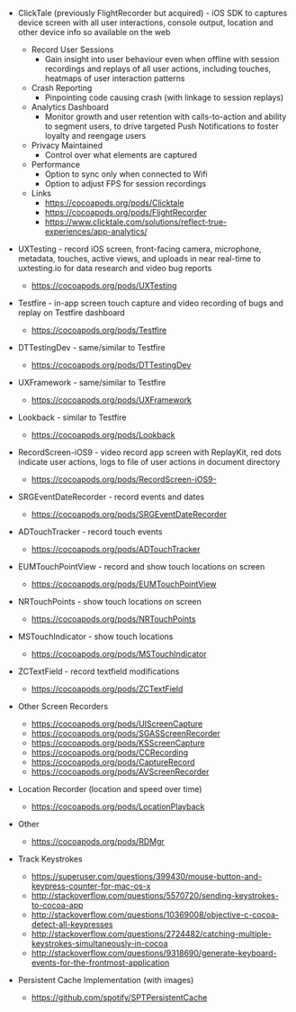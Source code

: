 * ClickTale (previously FlightRecorder but acquired) - iOS SDK to captures device screen with all
user interactions, console output, location and other device info so available on the web
	* Record User Sessions
		* Gain insight into user behaviour even when offline with session recordings and replays of all user actions, including touches, heatmaps of user interaction patterns
	* Crash Reporting
		* Pinpointing code causing crash (with linkage to session replays)
	* Analytics Dashboard
		* Monitor growth and user retention with calls-to-action and ability to segment users, to drive targeted Push Notifications to foster loyalty and reengage users
	* Privacy Maintained
		* Control over what elements are captured
	* Performance
		* Option to sync only when connected to Wifi
		* Option to adjust FPS for session recordings
	* Links
		* https://cocoapods.org/pods/Clicktale
		* https://cocoapods.org/pods/FlightRecorder
		* https://www.clicktale.com/solutions/reflect-true-experiences/app-analytics/

* UXTesting - record iOS screen, front-facing camera, microphone, metadata, touches, active views, and uploads in near real-time to uxtesting.io for data research and video bug reports
	* https://cocoapods.org/pods/UXTesting

* Testfire - in-app screen touch capture and video recording of bugs and replay on Testfire dashboard
	* https://cocoapods.org/pods/Testfire
* DTTestingDev - same/similar to Testfire
	* https://cocoapods.org/pods/DTTestingDev
* UXFramework - same/similar to Testfire
	* https://cocoapods.org/pods/UXFramework
* Lookback - similar to Testfire
	* https://cocoapods.org/pods/Lookback
* RecordScreen-iOS9 - video record app screen with ReplayKit, red dots indicate user actions, logs to file of user actions in document directory
	* https://cocoapods.org/pods/RecordScreen-iOS9-
* SRGEventDateRecorder - record events and dates
	* https://cocoapods.org/pods/SRGEventDateRecorder
* ADTouchTracker - record touch events
	* https://cocoapods.org/pods/ADTouchTracker
* EUMTouchPointView - record and show touch locations on screen
	* https://cocoapods.org/pods/EUMTouchPointView
* NRTouchPoints - show touch locations on screen
	* https://cocoapods.org/pods/NRTouchPoints
* MSTouchIndicator - show touch locations
	* https://cocoapods.org/pods/MSTouchIndicator
* ZCTextField - record textfield modifications
	* https://cocoapods.org/pods/ZCTextField

* Other Screen Recorders
	* https://cocoapods.org/pods/UIScreenCapture
	* https://cocoapods.org/pods/SGASScreenRecorder
	* https://cocoapods.org/pods/KSScreenCapture
	* https://cocoapods.org/pods/CCRecording
	* https://cocoapods.org/pods/CaptureRecord
	* https://cocoapods.org/pods/AVScreenRecorder

* Location Recorder (location and speed over time)
	* https://cocoapods.org/pods/LocationPlayback

* Other
	* https://cocoapods.org/pods/RDMgr

* Track Keystrokes
    * https://superuser.com/questions/399430/mouse-button-and-keypress-counter-for-mac-os-x
    * http://stackoverflow.com/questions/5570720/sending-keystrokes-to-cocoa-app
    * http://stackoverflow.com/questions/10369008/objective-c-cocoa-detect-all-keypresses
    * http://stackoverflow.com/questions/2724482/catching-multiple-keystrokes-simultaneously-in-cocoa
    * http://stackoverflow.com/questions/9318690/generate-keyboard-events-for-the-frontmost-application

* Persistent Cache Implementation (with images)
    * https://github.com/spotify/SPTPersistentCache